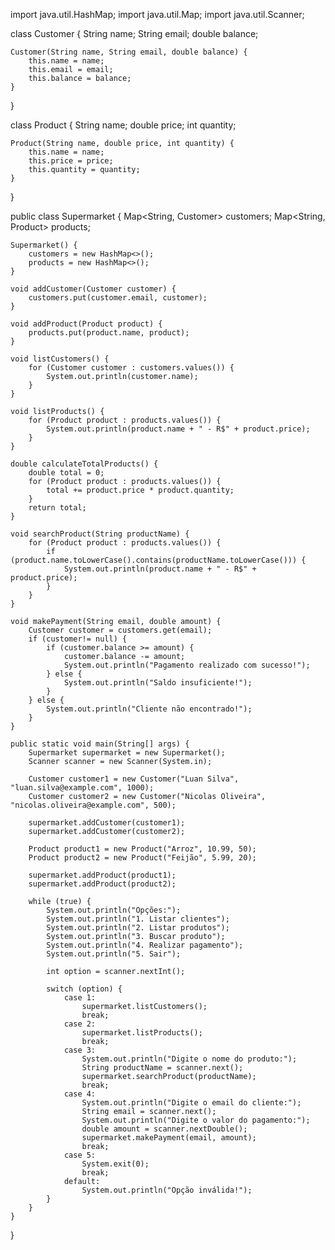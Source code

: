 import java.util.HashMap;
import java.util.Map;
import java.util.Scanner;

class Customer {
    String name;
    String email;
    double balance;

    Customer(String name, String email, double balance) {
        this.name = name;
        this.email = email;
        this.balance = balance;
    }
}

class Product {
    String name;
    double price;
    int quantity;

    Product(String name, double price, int quantity) {
        this.name = name;
        this.price = price;
        this.quantity = quantity;
    }
}

public class Supermarket {
    Map<String, Customer> customers;
    Map<String, Product> products;

    Supermarket() {
        customers = new HashMap<>();
        products = new HashMap<>();
    }

    void addCustomer(Customer customer) {
        customers.put(customer.email, customer);
    }

    void addProduct(Product product) {
        products.put(product.name, product);
    }

    void listCustomers() {
        for (Customer customer : customers.values()) {
            System.out.println(customer.name);
        }
    }

    void listProducts() {
        for (Product product : products.values()) {
            System.out.println(product.name + " - R$" + product.price);
        }
    }

    double calculateTotalProducts() {
        double total = 0;
        for (Product product : products.values()) {
            total += product.price * product.quantity;
        }
        return total;
    }

    void searchProduct(String productName) {
        for (Product product : products.values()) {
            if (product.name.toLowerCase().contains(productName.toLowerCase())) {
                System.out.println(product.name + " - R$" + product.price);
            }
        }
    }

    void makePayment(String email, double amount) {
        Customer customer = customers.get(email);
        if (customer!= null) {
            if (customer.balance >= amount) {
                customer.balance -= amount;
                System.out.println("Pagamento realizado com sucesso!");
            } else {
                System.out.println("Saldo insuficiente!");
            }
        } else {
            System.out.println("Cliente não encontrado!");
        }
    }

    public static void main(String[] args) {
        Supermarket supermarket = new Supermarket();
        Scanner scanner = new Scanner(System.in);

        Customer customer1 = new Customer("Luan Silva", "luan.silva@example.com", 1000);
        Customer customer2 = new Customer("Nicolas Oliveira", "nicolas.oliveira@example.com", 500);

        supermarket.addCustomer(customer1);
        supermarket.addCustomer(customer2);

        Product product1 = new Product("Arroz", 10.99, 50);
        Product product2 = new Product("Feijão", 5.99, 20);

        supermarket.addProduct(product1);
        supermarket.addProduct(product2);

        while (true) {
            System.out.println("Opções:");
            System.out.println("1. Listar clientes");
            System.out.println("2. Listar produtos");
            System.out.println("3. Buscar produto");
            System.out.println("4. Realizar pagamento");
            System.out.println("5. Sair");

            int option = scanner.nextInt();

            switch (option) {
                case 1:
                    supermarket.listCustomers();
                    break;
                case 2:
                    supermarket.listProducts();
                    break;
                case 3:
                    System.out.println("Digite o nome do produto:");
                    String productName = scanner.next();
                    supermarket.searchProduct(productName);
                    break;
                case 4:
                    System.out.println("Digite o email do cliente:");
                    String email = scanner.next();
                    System.out.println("Digite o valor do pagamento:");
                    double amount = scanner.nextDouble();
                    supermarket.makePayment(email, amount);
                    break;
                case 5:
                    System.exit(0);
                    break;
                default:
                    System.out.println("Opção inválida!");
            }
        }
    }
}
